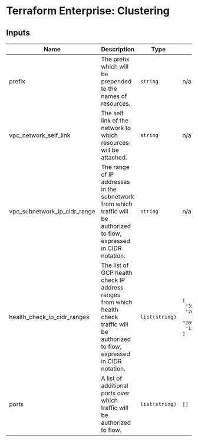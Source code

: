 # Terraform Enterprise: Clustering

## Inputs

| Name | Description | Type | Default | Required |
|------|-------------|------|---------|:-----:|
| prefix | The prefix which will be prepended to the names of resources. | `string` | n/a | yes |
| vpc\_network\_self\_link | The self link of the network to which resources will be attached. | `string` | n/a | yes |
| vpc\_subnetwork\_ip\_cidr\_range | The range of IP addresses in the subnetwork from which traffic will be authorized to flow, expressed in CIDR notation. | `string` | n/a | yes |
| health\_check\_ip\_cidr\_ranges | The list of GCP health check IP address ranges from which health check traffic will be authorized to flow, expressed in CIDR notation. | `list(string)` | <pre>[<br>  "35.191.0.0/16",<br>  "209.85.152.0/22",<br>  "209.85.204.0/22",<br>  "130.211.0.0/22"<br>]</pre> | no |
| ports | A list of additional ports over which traffic will be authorized to flow. | `list(string)` | `[]` | no |

